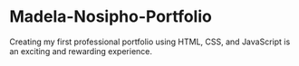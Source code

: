 # Madela-Nosipho-Portfolio
Creating my first professional portfolio using HTML, CSS, and JavaScript is an exciting and rewarding experience.
